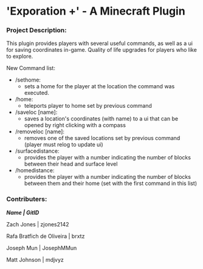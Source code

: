 # 'Exporation +' - A Minecraft Plugin
### Project Description:

This plugin provides players with several useful commands, as well as a ui for saving coordinates in-game. Quality of life upgrades for players who like to explore.

New Command list:
  - /sethome:
    - sets a home for the player at the location the command was executed.
  - /home:
    - teleports player to home set by previous command
  - /saveloc [name]:
    - saves a location's coordinates (with name) to a ui that can be opened by right clicking with a compass
  - /removeloc [name]:
    - removes one of the saved locations set by previous command (player must relog to update ui)
  - /surfacedistance:
    - provides the player with a number indicating the number of blocks between their head and surface level
  - /homedistance:
    - provides the player with a number indicating the number of blocks between them and their home (set with the first command in this list)

### Contributers:

**_Name | GitID_**

Zach Jones | zjones2142

Rafa Bratfich de Oliveira | brxtz

Joseph Mun | JosephMMun

Matt Johnson | mdjvyz
